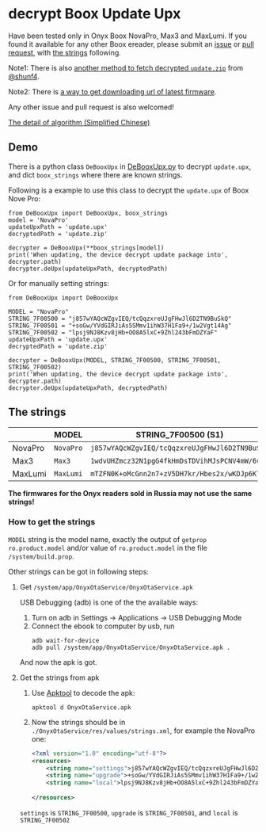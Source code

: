 # decrypt Boox Update Upx

Have been tested only in Onyx Boox NovaPro, Max3 and MaxLumi. If you found it available for any other Boox ereader, please submit an [issue](https://github.com/Hagb/decryptBooxUpdateUpx/issues) or [pull request](https://github.com/Hagb/decryptBooxUpdateUpx/pulls), with [the strings](#the-strings) following.

Note1: There is also [another method to fetch decrypted `update.zip`](https://github.com/Hagb/decryptBooxUpdateUpx/issues/1) from [@shunf4](https://github.com/shunf4).

Note2: There is [a way to get downloading url of latest firmware](https://github.com/Hagb/decryptBooxUpdateUpx/issues/2#issuecomment-704006389).

Any other issue and pull request is also welcomed!

[The detail of algorithm (Simplified Chinese)](algorithm-zh_cn.md)

## Demo

There is a python class `DeBooxUpx` in [DeBooxUpx.py](DeBooxUpx.py) to decrypt `update.upx`, and dict `boox_strings` where there are known strings.

Following is a example to use this class to decrypt the `update.upx` of Boox Nove Pro:

``` python3
from DeBooxUpx import DeBooxUpx, boox_strings
model = 'NovaPro'
updateUpxPath = 'update.upx'
decryptedPath = 'update.zip'

decrypter = DeBooxUpx(**boox_strings[model])
print('When updating, the device decrypt update package into', decrypter.path)
decrypter.deUpx(updateUpxPath, decryptedPath)
```

Or for manually setting strings:

``` python3
from DeBooxUpx import DeBooxUpx

MODEL = "NovaPro" 
STRING_7F00500 = "j857wYAQcWZgvIEQ/tcQqzxreUJgFHwJl6D2TN9BuSkQ" 
STRING_7F00501 = "+soGw/YVdGIRJiAs5SMmv1ihW37H1Fa9+/1w2Vgt14Ag" 
STRING_7F00502 = "lpsj9NJ8Kzv8jHb+OO8A5lxC+9Zhl243bFmDZYaF" 
updateUpxPath = 'update.upx'
decryptedPath = 'update.zip'

decrypter = DeBooxUpx(MODEL, STRING_7F00500, STRING_7F00501, STRING_7F00502)
print('When updating, the device decrypt update package into', decrypter.path)
decrypter.deUpx(updateUpxPath, decryptedPath)
```

## The strings

|       |  MODEL  |            STRING\_7F00500 (S1)              |               STRING\_7F00501 (S2)           |           STRING\_7F00502 (S3)           |
|-------|---------|----------------------------------------------|----------------------------------------------|------------------------------------------|
|NovaPro|`NovaPro`|`j857wYAQcWZgvIEQ/tcQqzxreUJgFHwJl6D2TN9BuSkQ`|`+soGw/YVdGIRJiAs5SMmv1ihW37H1Fa9+/1w2Vgt14Ag`|`lpsj9NJ8Kzv8jHb+OO8A5lxC+9Zhl243bFmDZYaF`|
| Max3  | `Max3`  |`1wdvUHZmcz32N1pgG4fkHmDsTDVihMJsPCNV4mW/6u1k`|`3nxuLgdpBE3B3n1Yyymt4cOS8dNucfQxK8YOsmcemuyO`|`yCA9YlFxLBdLbDUl3vwzPkn9vtYuVFZCfhrOTvR1`|
|MaxLumi|`MaxLumi`|`mTZFN0K+oMcGnn2n7+zV5DH7kr/Hbes2x/wKDJp6K7Kq`|`mj0zR0Oy3L4R+6y49MIEQT9bdx9AVz8TWyG9q3N+d9VY`|`hWAUdhOp9ekIYxIW+LpVj6OviWBbCbRa1c7s1jtW`|

**The firmwares for the Onyx readers sold in Russia may not use the same strings!**

### How to get the strings

`MODEL` string is the model name, exactly the output of `getprop ro.product.model` and/or value of `ro.product.model` in the file `/system/build.prop`.

Other strings can be got in following steps:

1. Get `/system/app/OnyxOtaService/OnyxOtaService.apk`
    
    USB Debugging (adb) is one of the the available ways:
    
    1. Turn on adb in Settings -> Applications -> USB Debugging Mode
    2. Connect the ebook to computer by usb, run
       ``` shell
       adb wait-for-device
       adb pull /system/app/OnyxOtaService/OnyxOtaService.apk .
       ```
       
    And now the apk is got.

2. Get the strings from apk

    1. Use [Apktool](https://github.com/iBotPeaches/Apktool) to decode the apk:
       ``` shell
       apktool d OnyxOtaService.apk
       ```
    2. Now the strings should be in `./OnyxOtaService/res/values/strings.xml`, for example the NovaPro one:
       ``` xml
       <?xml version="1.0" encoding="utf-8"?>
       <resources>
           <string name="settings">j857wYAQcWZgvIEQ/tcQqzxreUJgFHwJl6D2TN9BuSkQ</string>
           <string name="upgrade">+soGw/YVdGIRJiAs5SMmv1ihW37H1Fa9+/1w2Vgt14Ag</string>
           <string name="local">lpsj9NJ8Kzv8jHb+OO8A5lxC+9Zhl243bFmDZYaF</string>
           
       </resources>
       ```
       
      `settings` is `STRING_7F00500`, `upgrade` is `STRING_7F00501`, and `local` is `STRING_7F00502`

